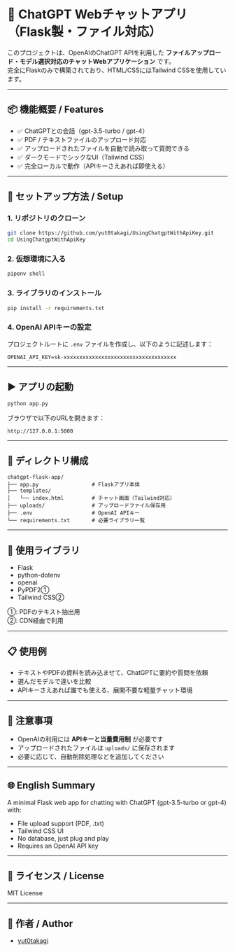# 🧠 ChatGPT Webチャットアプリ（Flask製・ファイル対応）

このプロジェクトは、OpenAIのChatGPT APIを利用した **ファイルアップロード・モデル選択対応のチャットWebアプリケーション** です。  
完全にFlaskのみで構築されており、HTML/CSSにはTailwind CSSを使用しています。

---

## 📦 機能概要 / Features

- ✅ ChatGPTとの会話（gpt-3.5-turbo / gpt-4）
- ✅ PDF / テキストファイルのアップロード対応
- ✅ アップロードされたファイルを自動で読み取って質問できる
- ✅ ダークモードでシックなUI（Tailwind CSS）
- ✅ 完全ローカルで動作（APIキーさえあれば即使える）

---

## 🚀 セットアップ方法 / Setup

### 1. リポジトリのクローン

```bash
git clone https://github.com/yut0takagi/UsingChatgptWithApiKey.git
cd UsingChatgptWithApiKey
```

### 2. 仮想環境に入る

```bash
pipenv shell
```

### 3. ライブラリのインストール

```bash
pip install -r requirements.txt
```

### 4. OpenAI APIキーの設定

プロジェクトルートに `.env` ファイルを作成し、以下のように記述します：

```env
OPENAI_API_KEY=sk-xxxxxxxxxxxxxxxxxxxxxxxxxxxxxxxxxxxx
```

---

## ▶️ アプリの起動

```bash
python app.py
```

ブラウザで以下のURLを開きます：

```
http://127.0.0.1:5000
```

---

## 📁 ディレクトリ構成

```
chatgpt-flask-app/
├── app.py                 # Flaskアプリ本体
├── templates/
│   └── index.html         # チャット画面（Tailwind対応）
├── uploads/               # アップロードファイル保存用
├── .env                   # OpenAI APIキー
└── requirements.txt       # 必要ライブラリ一覧
```

---

## 📝 使用ライブラリ

- Flask
- python-dotenv
- openai
- PyPDF2①
- Tailwind CSS②

①: PDFのテキスト抽出用  
②: CDN経由で利用

---

## 📋 使用例

- テキストやPDFの資料を読み込ませて、ChatGPTに要約や質問を依頼
- 選んだモデルで違いを比較
- APIキーさえあれば誰でも使える、展開不要な軽量チャット環境

---

## 🔐 注意事項

- OpenAIの利用には **APIキーと当量費用制** が必要です
- アップロードされたファイルは `uploads/` に保存されます
- 必要に応じて、自動削除処理などを追加してください

---

## 🌐 English Summary

A minimal Flask web app for chatting with ChatGPT (gpt-3.5-turbo or gpt-4) with:

- File upload support (PDF, .txt)
- Tailwind CSS UI
- No database, just plug and play
- Requires an OpenAI API key

---

## 🤝 ライセンス / License

MIT License

---

## 💠 作者 / Author

- [yut0takagi](https://github.com/yut0takagi)

